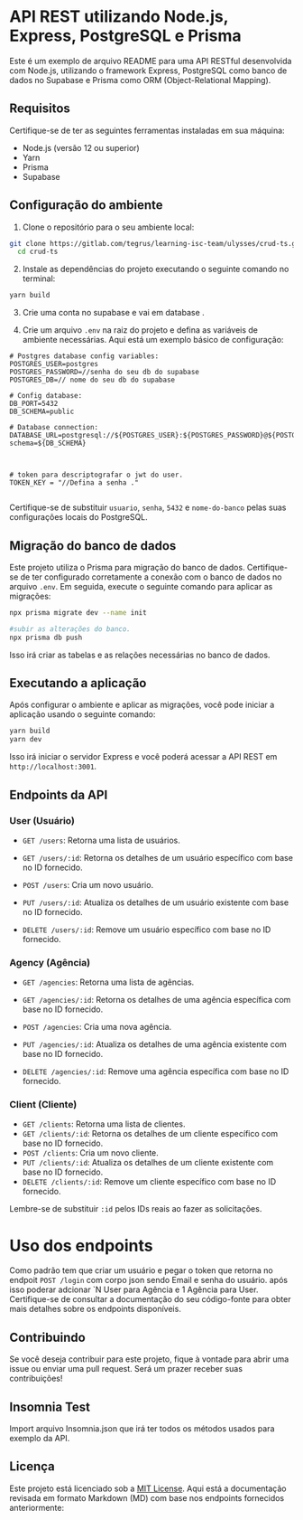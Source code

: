 # API REST utilizando Node.js, Express, PostgreSQL e Prisma

Este é um exemplo de arquivo README para uma API RESTful desenvolvida com Node.js, utilizando o framework Express, PostgreSQL como banco de dados no Supabase e Prisma como ORM (Object-Relational Mapping).

## Requisitos

Certifique-se de ter as seguintes ferramentas instaladas em sua máquina:

- Node.js (versão 12 ou superior)
- Yarn
- Prisma
- Supabase

## Configuração do ambiente

1. Clone o repositório para o seu ambiente local:

```bash
git clone https://gitlab.com/tegrus/learning-isc-team/ulysses/crud-ts.git
  cd crud-ts
```

2. Instale as dependências do projeto executando o seguinte comando no terminal:

```bash
yarn build
```
3. Crie uma conta no supabase e vai em database .

4. Crie um arquivo `.env` na raiz do projeto e defina as variáveis de ambiente necessárias. Aqui está um exemplo básico de configuração:

```plaintext thema = dracula
# Postgres database config variables:
POSTGRES_USER=postgres
POSTGRES_PASSWORD=//senha do seu db do supabase
POSTGRES_DB=// nome do seu db do supabase

# Config database:
DB_PORT=5432
DB_SCHEMA=public

# Database connection:
DATABASE_URL=postgresql://${POSTGRES_USER}:${POSTGRES_PASSWORD}@${POSTGRES_DB}:${DB_PORT}/postgres?schema=${DB_SCHEMA}



# token para descriptografar o jwt do user.
TOKEN_KEY = "//Defina a senha ."


```

Certifique-se de substituir `usuario`, `senha`, `5432` e `nome-do-banco` pelas suas configurações locais do PostgreSQL.


## Migração do banco de dados

Este projeto utiliza o Prisma para migração do banco de dados. Certifique-se de ter configurado corretamente a conexão com o banco de dados no arquivo `.env`. Em seguida, execute o seguinte comando para aplicar as migrações:

```bash
npx prisma migrate dev --name init

#subir as alterações do banco.
npx prisma db push
```

Isso irá criar as tabelas e as relações necessárias no banco de dados.

## Executando a aplicação

Após configurar o ambiente e aplicar as migrações, você pode iniciar a aplicação usando o seguinte comando:

```bash
yarn build
yarn dev
```

Isso irá iniciar o servidor Express e você poderá acessar a API REST em `http://localhost:3001`.

## Endpoints da API

### User (Usuário)

- `GET /users`: Retorna uma lista de usuários.

- `GET /users/:id`: Retorna os detalhes de um usuário específico com base no ID fornecido.

- `POST /users`: Cria um novo usuário.

- `PUT /users/:id`: Atualiza os detalhes de um usuário existente com base no ID fornecido.

- `DELETE /users/:id`: Remove um usuário específico com base no ID fornecido.

### Agency (Agência)

- `GET /agencies`: Retorna uma lista de agências.

- `GET /agencies/:id`: Retorna os detalhes de uma agência específica com base no ID fornecido.

- `POST /agencies`: Cria uma nova agência.

- `PUT /agencies/:id`: Atualiza os detalhes de uma agência existente com base no ID fornecido.

- `DELETE /agencies/:id`: Remove uma agência específica com base no ID fornecido.

### Client (Cliente)

- `GET /clients`: Retorna uma lista de clientes.
- `GET /clients/:id`: Retorna os detalhes de um cliente específico com base no ID fornecido.
- `POST /clients`: Cria um novo cliente.
- `PUT /clients/:id`: Atualiza os detalhes de um cliente existente com base no ID fornecido.
- `DELETE /clients/:id`: Remove um cliente específico com base no ID fornecido.

Lembre-se de substituir `:id` pelos IDs reais ao fazer as solicitações.


# Uso dos endpoints 

Como padrão tem que criar um usuário e pegar o token que retorna no endpoit `POST /login` com corpo json sendo Email e senha do usuário.
após isso poderar adcionar `N User para Agência e 1 Agência para User.
Certifique-se de consultar a documentação do seu código-fonte para obter mais detalhes sobre os endpoints disponíveis.

## Contribuindo

Se você deseja contribuir para este projeto, fique à vontade para abrir uma issue ou enviar uma pull request. Será um prazer receber suas contribuições!
## Insomnia Test 
Import arquivo Insomnia.json que irá ter todos os métodos usados para exemplo da API.

## Licença

Este projeto está licenciado sob a [MIT License](LICENSE).
Aqui está a documentação revisada em formato Markdown (MD) com base nos endpoints fornecidos anteriormente:



